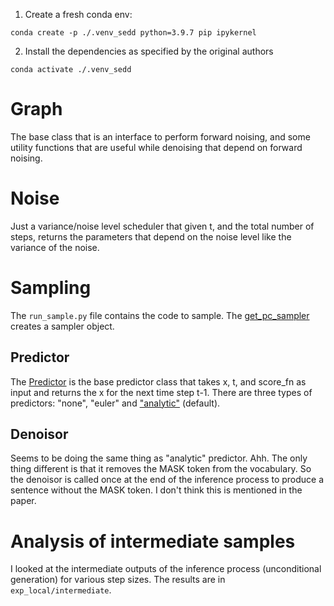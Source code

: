 
1. Create a fresh conda env:

```
conda create -p ./.venv_sedd python=3.9.7 pip ipykernel
```

2. Install the dependencies as specified by the original authors

```
conda activate ./.venv_sedd
```
# Graph

The base class that is an interface to perform forward noising, and some utility functions that are useful while denoising that depend on forward noising.

# Noise
Just a variance/noise level scheduler that given t, and the total number of steps, returns the parameters that depend on the noise level like the variance of the noise.  


# Sampling

The `run_sample.py` file contains the code to sample. 
The [get_pc_sampler](https://github.com/dhruvdcoder/Score-Entropy-Discrete-Diffusion/blob/0605786da5ccb5747545e26d66fdf477187598b6/sampling.py#L122) creates a sampler object.

## Predictor
The [Predictor](https://github.com/dhruvdcoder/Score-Entropy-Discrete-Diffusion/blob/0605786da5ccb5747545e26d66fdf477187598b6/sampling.py#L38) is the base predictor class that takes x, t, and score_fn as input and returns the x for the next time step t-1. There are three types of predictors: "none", "euler"  and ["analytic"](https://github.com/dhruvdcoder/Score-Entropy-Discrete-Diffusion/blob/0605786da5ccb5747545e26d66fdf477187598b6/sampling.py#L78) (default).


## Denoisor
Seems to be doing the same thing as "analytic" predictor. Ahh. The only thing different is that it removes the MASK token from the vocabulary.
So the denoisor is called once at the end of the inference process to produce a sentence without the MASK token. I don't think this is mentioned in the paper.



# Analysis of intermediate samples

I looked at the intermediate outputs of the inference process (unconditional generation) for various step sizes. The results are in `exp_local/intermediate`.
